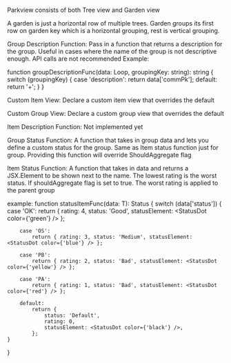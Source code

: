 Parkview consists of both Tree view and Garden view

A garden is just a horizontal row of multiple trees. Garden groups its first row on garden key which is a horizontal grouping, rest is vertical grouping.

Group Description Function:
Pass in a function that returns a description for the group. Useful in cases where the name of the group is not descriptive enough.
API calls are not recommended
Example:

function groupDescriptionFunc(data: Loop, groupingKey: string): string {
switch (groupingKey) {
case 'description':
return data['commPk'];
default:
return '+';
}
}

Custom Item View:
Declare a custom item view that overrides the default

Custom Group View:
Declare a custom group view that overrides the default

Item Description Function:
Not implemented yet

Group Status Function:
A function that takes in group data and lets you define a custom status for the group. Same as Item status function just for group. Providing this function will override ShouldAggregate flag

Item Status Function:
A function that takes in data and returns a JSX.Element to be shown next to the name. The lowest rating is the worst status. If shouldAggregate flag is set to true. The worst rating is applied to the parent group

example:
function statusItemFunc<T>(data: T): Status {
switch (data['status']) {
case 'OK':
return { rating: 4, status: 'Good', statusElement: <StatusDot color={'green'} /> };

        case 'OS':
            return { rating: 3, status: 'Medium', statusElement: <StatusDot color={'blue'} /> };

        case 'PB':
            return { rating: 2, status: 'Bad', statusElement: <StatusDot color={'yellow'} /> };

        case 'PA':
            return { rating: 1, status: 'Bad', statusElement: <StatusDot color={'red'} /> };

        default:
            return {
                status: 'Default',
                rating: 0,
                statusElement: <StatusDot color={'black'} />,
            };
    }

}
